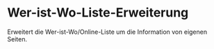 # Wer-ist-Wo-Liste-Erweiterung
Erweitert die Wer-ist-Wo/Online-Liste um die Information von eigenen Seiten.
